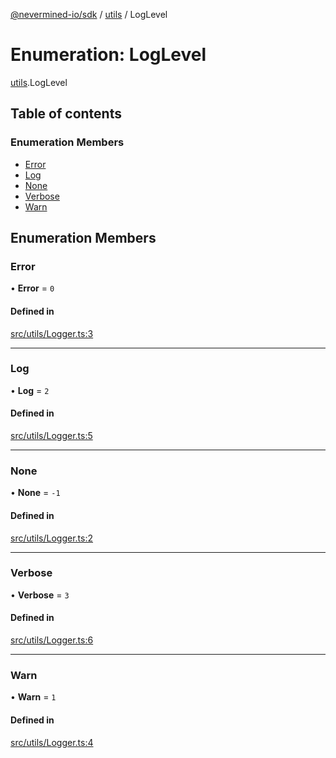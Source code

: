 [@nevermined-io/sdk](../code-reference.md) / [utils](../modules/utils.md) / LogLevel

# Enumeration: LogLevel

[utils](../modules/utils.md).LogLevel

## Table of contents

### Enumeration Members

- [Error](utils.LogLevel.md#error)
- [Log](utils.LogLevel.md#log)
- [None](utils.LogLevel.md#none)
- [Verbose](utils.LogLevel.md#verbose)
- [Warn](utils.LogLevel.md#warn)

## Enumeration Members

### Error

• **Error** = `0`

#### Defined in

[src/utils/Logger.ts:3](https://github.com/nevermined-io/sdk-js/blob/55f88d2/src/utils/Logger.ts#L3)

---

### Log

• **Log** = `2`

#### Defined in

[src/utils/Logger.ts:5](https://github.com/nevermined-io/sdk-js/blob/55f88d2/src/utils/Logger.ts#L5)

---

### None

• **None** = `-1`

#### Defined in

[src/utils/Logger.ts:2](https://github.com/nevermined-io/sdk-js/blob/55f88d2/src/utils/Logger.ts#L2)

---

### Verbose

• **Verbose** = `3`

#### Defined in

[src/utils/Logger.ts:6](https://github.com/nevermined-io/sdk-js/blob/55f88d2/src/utils/Logger.ts#L6)

---

### Warn

• **Warn** = `1`

#### Defined in

[src/utils/Logger.ts:4](https://github.com/nevermined-io/sdk-js/blob/55f88d2/src/utils/Logger.ts#L4)
